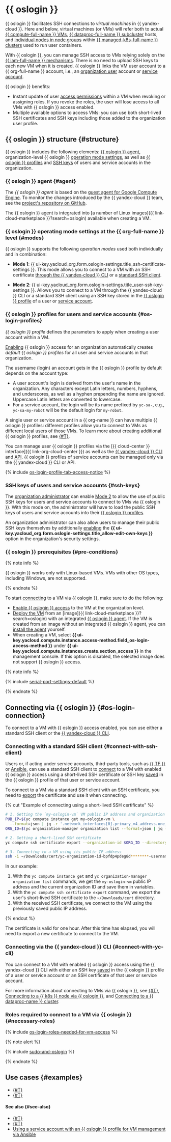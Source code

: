 # {{ oslogin }}

{{ oslogin }} facilitates SSH connections to _virtual machines_ in {{ yandex-cloud }}. Here and below, virtual machines (or VMs) will refer both to actual [{{ compute-full-name }} VMs](../../compute/concepts/vm.md#project), [{{ dataproc-full-name }} subcluster](../../data-proc/concepts/index.md#resources) hosts, and [individual nodes in node groups](../../managed-kubernetes/concepts/index.md#node-group) within [{{ managed-k8s-full-name }} clusters](../../managed-kubernetes/concepts/index.md#kubernetes-cluster) used to run user containers.

With {{ oslogin }}, you can manage SSH access to VMs relying solely on the [{{ iam-full-name }} mechanisms](../../iam/concepts/index.md). There is no need to upload SSH keys to each new VM when it is created. {{ oslogin }} links the VM user account to a {{ org-full-name }} account, i.e., an [organization user](../../organization/concepts/membership.md) account or [service account](../../iam/concepts/users/service-accounts.md).

{{ oslogin }} benefits:

* Instant update of user [access permissions](../../iam/concepts/access-control/roles.md) within a VM when revoking or assigning roles. If you revoke the roles, the user will lose access to all VMs with {{ oslogin }} access enabled.
* Multiple available options to access VMs: you can use both short-lived SSH certificates and SSH keys including those added to the organization user profile.

## {{ oslogin }} structure {#structure}

{{ oslogin }} includes the following elements: [{{ oslogin }} agent](#agent), organization-level {{ oslogin }} [operation mode settings](#modes), as well as [{{ oslogin }} profiles](#os-login-profiles) and [SSH keys](#ssh-keys) of users and service accounts in the organization.

### {{ oslogin }} agent {#agent}

The _{{ oslogin }} agent_ is based on the [guest agent for Google Compute Engine](https://github.com/GoogleCloudPlatform/guest-agent). To monitor the changes introduced by the {{ yandex-cloud }} team, see the [project's repository on GitHub](https://github.com/yandex-cloud/yandex-cloud-guest-agent).

The {{ oslogin }} agent is integrated into [a number of Linux images]({{ link-cloud-marketplace }}?search=oslogin) available when creating a VM.

### {{ oslogin }} operating mode settings at the {{ org-full-name }} level {#modes}

{{ oslogin }} supports the following _operation modes_ used both individually and in combination:

* **Mode 1**: {{ ui-key.yacloud_org.form.oslogin-settings.title_ssh-certificate-settings }}.
    This mode allows you to connect to a VM with an SSH certificate [through the {{ yandex-cloud }} CLI](../../compute/operations/vm-connect/os-login.md#connect-with-yc-cli) or a [standard SSH client](../../compute/operations/vm-connect/os-login.md#connect-with-ssh-client).

* **Mode 2**: {{ ui-key.yacloud_org.form.oslogin-settings.title_user-ssh-key-settings }}.
    Allows you to connect to a VM through the {{ yandex-cloud }} CLI or a standard SSH client using an SSH key stored in the [{{ oslogin }} profile](../concepts/os-login.md#os-login-profiles) of a user or [service account](../../iam/concepts/users/service-accounts.md).

### {{ oslogin }} profiles for users and service accounts {#os-login-profiles}

_{{ oslogin }} profile_ defines the parameters to apply when creating a user account within a VM.

[Enabling](../operations/os-login-access.md) {{ oslogin }} access for an organization automatically creates _default {{ oslogin }} profiles_ for all user and service accounts in that organization.
  
The username (login) an account gets in the {{ oslogin }} profile by default depends on the account type:
* A user account's login is derived from the user's name in the organization. Any characters except Latin letters, numbers, hyphens, and underscores, as well as a hyphen prepending the name are ignored. Uppercase Latin letters are converted to lowercase.
* For a service account, the login will be its name prefixed by `yc-sa-`, e.g., `yc-sa-my-robot` will be the default login for `my-robot`.

A single user or service account in a {{ org-name }} can have multiple {{ oslogin }} profiles: different profiles allow you to connect to VMs as different local users of those VMs. To learn more about creating additional {{ oslogin }} profiles, see [{#T}](../operations/os-login-profile-create.md).

You can manage user {{ oslogin }} profiles via the [{{ cloud-center }} interface]({{ link-org-cloud-center }}) as well as the [{{ yandex-cloud }} CLI](../../cli/cli-ref/organization-manager/cli-ref/oslogin/index.md) and [API](../api-ref/OsLogin/index.md). {{ oslogin }} profiles of service accounts can be managed only via the {{ yandex-cloud }} CLI or API.

{% include [os-login-profile-tab-access-notice](../../_includes/organization/os-login-profile-tab-access-notice.md) %}

### SSH keys of users and service accounts {#ssh-keys}

The [organization administrator](../security/index.md#organization-manager-admin) can enable [Mode 2](#modes) to allow the use of public SSH keys for users and service accounts to connect to VMs via {{ oslogin }}. With this mode on, the administrator will have to load the public SSH keys of users and service accounts into their [{{ oslogin }} profiles](#os-login-profiles).

An organization administrator can also allow users to manage their public SSH keys themselves by additionally [enabling](../operations/os-login-access.md) the **{{ ui-key.yacloud_org.form.oslogin-settings.title_allow-edit-own-keys }}** option in the organization's security settings.

### {{ oslogin }} prerequisites {#pre-conditions}

{% note info %}

{{ oslogin }} works only with Linux-based VMs. VMs with other OS types, including Windows, are not supported.

{% endnote %}

To start [connecting](#os-login-connection) to a VM via {{ oslogin }}, make sure to do the following:

* [Enable {{ oslogin }} access](../operations/os-login-access.md) to the VM at the organization level.
* [Deploy the VM](../../compute/operations/vm-connect/os-login-create-vm.md) from an [image]({{ link-cloud-marketplace }}?search=oslogin) with an integrated [{{ oslogin }} agent](#agent).
    If the VM is created from an image without an integrated {{ oslogin }} agent, you can [install the agent](../../compute/operations/vm-connect/enable-os-login.md#enable-os-login) yourself.
* When creating a VM, select **{{ ui-key.yacloud.compute.instance.access-method.field_os-login-access-method }}** under **{{ ui-key.yacloud.compute.instances.create.section_access }}** in the management console. If this option is disabled, the selected image does not support {{ oslogin }} access.

{% note info %}

{% include [serial-port-settings-default](../../_includes/compute/serial-port-settings-default.md) %}

{% endnote %}

## Connecting via {{ oslogin }} {#os-login-connection}

To connect to a VM with {{ oslogin }} access enabled, you can use either a standard SSH client or the [{{ yandex-cloud }} CLI](../../cli/quickstart.md).

### Connecting with a standard SSH client {#connect-with-ssh-client}

Users or, if acting under service accounts, third-party tools, such as [{{ TF }}](https://www.terraform.io/) or [Ansible](https://www.ansible.com/), can use a standard SSH client to [connect](../../compute/operations/vm-connect/os-login.md#connect-with-ssh-client) to a VM with enabled {{ oslogin }} access using a short-lived SSH certificate or SSH key [saved](../../organization/operations/add-ssh.md) in the {{ oslogin }} profile of that user or service account.

To connect to a VM via a standard SSH client with an SSH certificate, you need to [export](../../compute/operations/vm-connect/os-login-export-certificate.md) the certificate and use it when connecting.

{% cut "Example of connecting using a short-lived SSH certificate" %}

```bash
# 1. Getting the `my-oslogin-vm` VM public IP address and organization ID
PUB_IP=$(yc compute instance get my-oslogin-vm \
  --format=json | jq -r '.network_interfaces[0].primary_v4_address.one_to_one_nat.address')
ORG_ID=$(yc organization-manager organization list --format=json | jq -r '.[0].id')

# 2. Getting a short-lived SSH certificate
yc compute ssh certificate export --organization-id $ORG_ID --directory ~/Downloads/cert

# 3. Connecting to a VM using its public IP address
ssh -i ~/Downloads/cert/yc-organization-id-bpfdp4pdeg8d********-username username@$PUB_IP
```

In our example:

1. With the `yc compute instance get` and `yc organization-manager organization list` commands, we get the `my-oslogin-vm` public IP address and the current organization ID and save them in variables.
1. With the `yc compute ssh certificate export` command, we export the user's short-lived SSH certificate to the `~/Downloads/cert` directory.
1. With the received SSH certificate, we connect to the VM using the previously saved public IP address.

{% endcut %}

The certificate is valid for one hour. After this time has elapsed, you will need to export a new certificate to connect to the VM.

### Connecting via the {{ yandex-cloud }} CLI {#connect-with-yc-cli}

You can connect to a VM with enabled {{ oslogin }} access using the {{ yandex-cloud }} CLI with either an SSH key [saved](../../organization/operations/add-ssh.md) in the {{ oslogin }} profile of a user or service account or an SSH certificate of that user or service account.

For more information about connecting to VMs via {{ oslogin }}, see [{#T}](../../compute/operations/vm-connect/os-login.md#connect-with-yc-cli), [Connecting to a {{ k8s }} node via {{ oslogin }}](../../managed-kubernetes/operations/node-connect-oslogin.md#connect-via-cli), and [Connecting to a {{ dataproc-name }} cluster](../../data-proc/operations/connect-oslogin.md#os-login-cli).

### Roles required to connect to a VM via {{ oslogin }} {#necessary-roles}

{% include [os-login-roles-needed-for-vm-access](../../_includes/organization/os-login-roles-needed-for-vm-access.md) %}

{% note alert %}

{% include [sudo-and-oslogin](../../_includes/compute/sudo-and-oslogin.md) %}

{% endnote %}

## Use cases {#examples}

* [{#T}](../tutorials/sa-oslogin-ansible.md)
* [{#T}](../../tutorials/security/user-group-access-control.md)

#### See also {#see-also}

* [{#T}](../operations/os-login-access.md)
* [{#T}](../operations/os-login-profile-create.md)
* [Using a service account with an {{ oslogin }} profile for VM management via Ansible](../tutorials/sa-oslogin-ansible.md)

